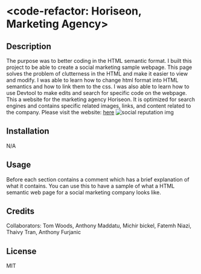 # <code-refactor: Horiseon, Marketing Agency>

## Description

The purpose was to better coding in the HTML semantic format. I built this project to be able to create a social marketing sample webpage. This page solves the problem of clutterness in the HTML and make it easier to view and modify. I was able to learn how to change html format into HTML semantics and how to link them to the css. I was also able to learn how to use Devtool to make edits and search for specific code on the webpage.
This a website for the marketing agency Horiseon. It is optimized for search engines and contains specific related images, links, and content related to the company. Please visit the website: [here](https://caltran117.github.io/code-refactor/)
![social reputation img](https://i.postimg.cc/BvBj3Y6m/Screenshot-2022-09-10-141213.png)

## Installation

N/A

## Usage

Before each section contains a comment which has a brief explanation of what it contains. You can use this to have a sample of what a HTML semantic web page for a social marketing company looks like.

## Credits

Collaborators: Tom Woods, Anthony Maddatu, Michir bickel, Fatemh Niazi, Thaivy Tran, Anthony Furjanic

## License

MIT